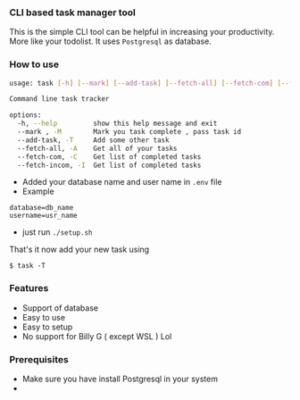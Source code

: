 ### CLI based task manager tool

This is the simple CLI tool can be helpful in increasing your productivity. More like your todolist.
It uses `Postgresql` as database.


### How to use

```bash
usage: task [-h] [--mark] [--add-task] [--fetch-all] [--fetch-com] [--fetch-incom]

Command line task tracker

options:
  -h, --help         show this help message and exit
  --mark , -M        Mark you task complete , pass task id
  --add-task, -T     Add some other task
  --fetch-all, -A    Get all of your tasks
  --fetch-com, -C    Get list of completed tasks
  --fetch-incom, -I  Get list of completed tasks

```

- Added your database name and user name in `.env` file
- Example

```shell
database=db_name
username=usr_name
```
- just run `./setup.sh`

That's it now add your new task using 

```shell
$ task -T
```

### Features
- Support of database
- Easy to use
- Easy to setup 
- No support for Billy G ( except WSL ) Lol


### Prerequisites

- Make sure you have install Postgresql in your system
- 

